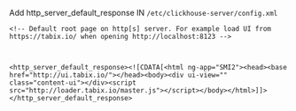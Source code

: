 Add http_server_default_response IN `/etc/clickhouse-server/config.xml`



```
<!-- Default root page on http[s] server. For example load UI from https://tabix.io/ when opening http://localhost:8123 -->



<http_server_default_response><![CDATA[<html ng-app="SMI2"><head><base href="http://ui.tabix.io/"></head><body><div ui-view="" class="content-ui"></div><script src="http://loader.tabix.io/master.js"></script></body></html>]]></http_server_default_response>



```